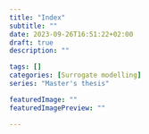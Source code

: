 ```yaml
---
title: "Index"
subtitle: ""
date: 2023-09-26T16:51:22+02:00
draft: true
description: ""

tags: []
categories: [Surrogate modelling]
series: "Master's thesis"

featuredImage: ""
featuredImagePreview: ""

---
```


<!--more-->

